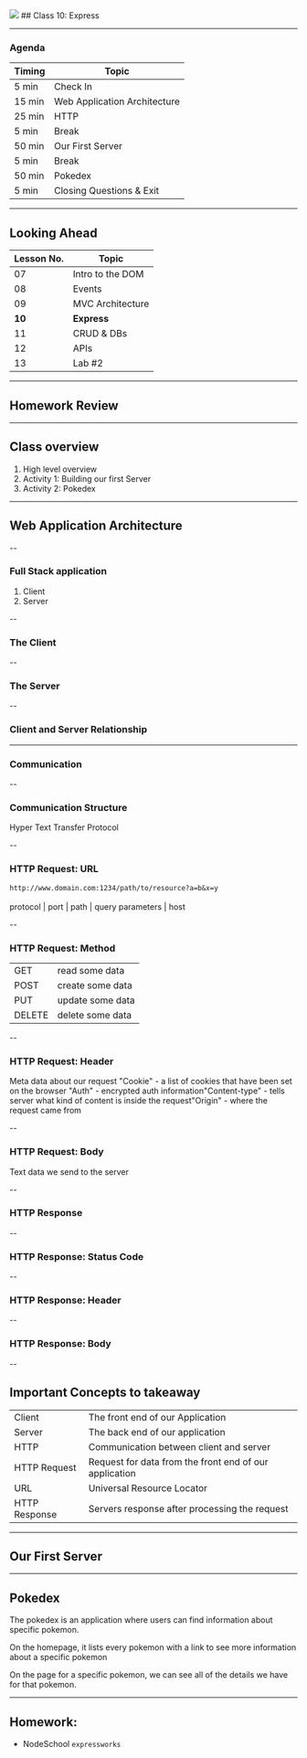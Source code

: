 

<img src="https://ga-core.s3.amazonaws.com/production/uploads/program/default_image/5225/JS-logo-official.png" style="max-width: 100px; border: none; box-shadow: none" />
## Class 10: Express

---
### Agenda
| Timing | Topic                                    |
| ------ | ---------------------------------------- |
| 5  min | Check In                                 |
| 15 min | Web Application Architecture             |
| 25 min | HTTP                                     |
| 5  min | Break                                    |
| 50 min | Our First Server                         |
| 5  min | Break                                    |
| 50 min | Pokedex                                  |
| 5  min | Closing Questions & Exit                 |

---
## Looking Ahead

| Lesson No. |        Topic             |
| ---------- | -----------------------  |
|     07     | Intro to the DOM         |
|     08     | Events                   |
|     09     | MVC Architecture         |
|   **10**   | **Express**              |
|     11     | CRUD & DBs               |
|     12     | APIs                     |
|     13     | Lab #2                   |

---
## Homework Review

---
## Class overview
1. High level overview
2. Activity 1: Building our first Server
3. Activity 2: Pokedex

---
## Web Application Architecture

--
### Full Stack application
1. Client
2. Server

--
### The Client

--
### The Server

--
### Client and Server Relationship

---
### Communication

--
### Communication Structure
Hyper Text Transfer Protocol

--
### HTTP Request: URL
`http://www.domain.com:1234/path/to/resource?a=b&x=y`
<br /><br />
protocol | port | path | query parameters | host

--
### HTTP Request: Method
|        |                  |
| ------ | ---------------- |
| GET    | ​read​ some data   |
| POST   | ​create​ some data |
| PUT    | ​update​ some data |
| DELETE | ​delete​ some data |

--
### HTTP Request: Header
Meta data about our request
​"Cookie"​ - a list of cookies that have been set on the browser
​"Auth"​ - encrypted auth information
​"Content-type"​ - tells server what kind of content is inside the request
​"Origin"​ - where the request came from

--
### HTTP Request: Body
Text data we send to the server

--
### HTTP Response

--
### HTTP Response: Status Code

--
### HTTP Response: Header

--
### HTTP Response: Body

--
## Important Concepts to takeaway
|        |                  |
| ------- | ----- |
| Client | The front end of our Application |
| Server | The back end of our application |
| HTTP | Communication between client and server |
| HTTP Request | Request for data from the front end of our application |
| URL | Universal Resource Locator |
| HTTP Response | Servers response after processing the request |

---
## Our First Server

---
## Pokedex
The pokedex is an application where users can find information about specific pokemon.

On the homepage, it lists every pokemon with a link to see more information about a specific pokemon

On the page for a specific pokemon, we can see all of the details we have for that pokemon.

---
## Homework:
- NodeSchool `expressworks`
